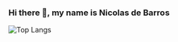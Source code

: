 ### Hi there 👋, my name is Nicolas de Barros

![Top Langs](https://github-readme-stats.vercel.app/api/top-langs/?username=Nicolas123-coder&layout=compact&theme=dracula)



